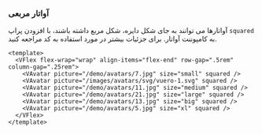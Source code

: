 ### آواتار مربعی

آواتارها می توانند به جای شکل دایره، شکل مربع داشته باشند، با افزودن پراپ `squared` به کامپوننت آواتار.
برای جزئیات بیشتر در مورد استفاده به کد مراجعه کنید.

<!--code-->

```vue
<template>
  <VFlex flex-wrap="wrap" align-items="flex-end" row-gap=".5rem" column-gap=".25rem">
    <VAvatar picture="/demo/avatars/7.jpg" size="small" squared />
    <VAvatar picture="/images/avatars/svg/vuero-1.svg" squared />
    <VAvatar picture="/demo/avatars/11.jpg" size="medium" squared />
    <VAvatar picture="/demo/avatars/21.jpg" size="large" squared />
    <VAvatar picture="/demo/avatars/13.jpg" size="big" squared />
    <VAvatar picture="/demo/avatars/5.jpg" size="xl" squared />
  </VFlex>
</template>
```

<!--/code-->

<!--example-->

<VFlex flex-wrap="wrap" align-items="flex-end" row-gap=".5rem" column-gap=".25rem">
  <VAvatar picture="/demo/avatars/7.jpg" size="small" squared />
  <VAvatar picture="/images/avatars/svg/vuero-1.svg" squared />
  <VAvatar picture="/demo/avatars/11.jpg" size="medium" squared />
  <VAvatar picture="/demo/avatars/21.jpg" size="large" squared />
  <VAvatar picture="/demo/avatars/13.jpg" size="big" squared />
  <VAvatar picture="/demo/avatars/5.jpg" size="xl" squared />
</VFlex>

<!--/example-->
